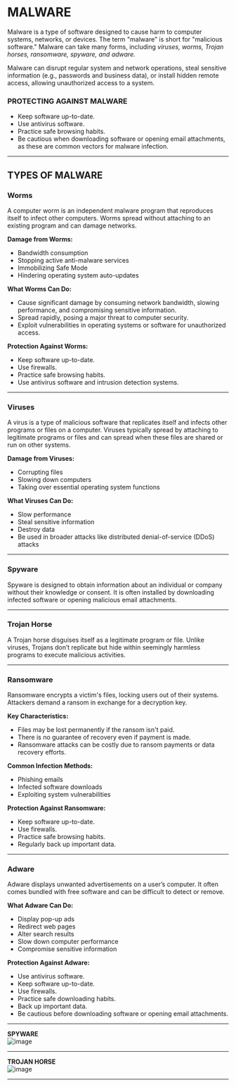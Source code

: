 # MALWARE

Malware is a type of software designed to cause harm to computer systems, networks, or devices. The term "malware" is short for "malicious software." Malware can take many forms, including *viruses, worms, Trojan horses, ransomware, spyware, and adware.*

Malware can disrupt regular system and network operations, steal sensitive information (e.g., passwords and business data), or install hidden remote access, allowing unauthorized access to a system.

### PROTECTING AGAINST MALWARE
- Keep software up-to-date.
- Use antivirus software.
- Practice safe browsing habits.
- Be cautious when downloading software or opening email attachments, as these are common vectors for malware infection.

---

## TYPES OF MALWARE 

### **Worms**
A computer worm is an independent malware program that reproduces itself to infect other computers. Worms spread without attaching to an existing program and can damage networks.

**Damage from Worms:**
- Bandwidth consumption
- Stopping active anti-malware services
- Immobilizing Safe Mode
- Hindering operating system auto-updates

**What Worms Can Do:**
- Cause significant damage by consuming network bandwidth, slowing performance, and compromising sensitive information.
- Spread rapidly, posing a major threat to computer security.
- Exploit vulnerabilities in operating systems or software for unauthorized access.

**Protection Against Worms:**
- Keep software up-to-date.
- Use firewalls.
- Practice safe browsing habits.
- Use antivirus software and intrusion detection systems.

---

### **Viruses**
A virus is a type of malicious software that replicates itself and infects other programs or files on a computer. Viruses typically spread by attaching to legitimate programs or files and can spread when these files are shared or run on other systems.

**Damage from Viruses:**
- Corrupting files
- Slowing down computers
- Taking over essential operating system functions

**What Viruses Can Do:**
- Slow performance
- Steal sensitive information
- Destroy data
- Be used in broader attacks like distributed denial-of-service (DDoS) attacks

---

### **Spyware**
Spyware is designed to obtain information about an individual or company without their knowledge or consent. It is often installed by downloading infected software or opening malicious email attachments.

---

### **Trojan Horse**
A Trojan horse disguises itself as a legitimate program or file. Unlike viruses, Trojans don’t replicate but hide within seemingly harmless programs to execute malicious activities.

---

### **Ransomware**
Ransomware encrypts a victim's files, locking users out of their systems. Attackers demand a ransom in exchange for a decryption key.

**Key Characteristics:**
- Files may be lost permanently if the ransom isn't paid.
- There is no guarantee of recovery even if payment is made.
- Ransomware attacks can be costly due to ransom payments or data recovery efforts.

**Common Infection Methods:**
- Phishing emails
- Infected software downloads
- Exploiting system vulnerabilities

**Protection Against Ransomware:**
- Keep software up-to-date.
- Use firewalls.
- Practice safe browsing habits.
- Regularly back up important data.

---

### **Adware**
Adware displays unwanted advertisements on a user’s computer. It often comes bundled with free software and can be difficult to detect or remove.

**What Adware Can Do:**
- Display pop-up ads
- Redirect web pages
- Alter search results
- Slow down computer performance
- Compromise sensitive information

**Protection Against Adware:**
- Use antivirus software.
- Keep software up-to-date.
- Use firewalls.
- Practice safe downloading habits.
- Back up important data.
- Be cautious before downloading software or opening email attachments.

---

**SPYWARE**  
![image](https://github.com/user-attachments/assets/e7a6ffed-8325-4301-927a-cf64bcd79cbb)  
  
---
  
**TROJAN HORSE**  
![image](https://github.com/user-attachments/assets/93aaa8f8-f20e-43ca-9dac-3199b3cb787c)  

---


